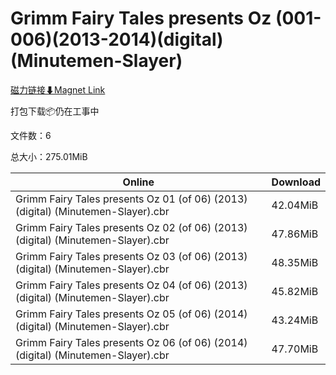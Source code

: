 # Grimm Fairy Tales presents Oz (001-006)(2013-2014)(digital)(Minutemen-Slayer)

[磁力链接⬇Magnet Link](magnet:?xt=urn:btih:7152acbd1acd6faae2aeb35b3a5c130abcea8ad2&dn=Grimm%20Fairy%20Tales%20presents%20Oz%20%28001-006%29%282013-2014%29%28digital%29%28Minutemen-Slayer%29)

打包下载📦仍在工事中

文件数：6

总大小：275.01MiB

Online | Download
--- | ---
Grimm Fairy Tales presents Oz 01 (of 06) (2013) (digital) (Minutemen-Slayer).cbr | 42.04MiB
Grimm Fairy Tales presents Oz 02 (of 06) (2013) (digital) (Minutemen-Slayer).cbr | 47.86MiB
Grimm Fairy Tales presents Oz 03 (of 06) (2013) (digital) (Minutemen-Slayer).cbr | 48.35MiB
Grimm Fairy Tales presents Oz 04 (of 06) (2013) (digital) (Minutemen-Slayer).cbr | 45.82MiB
Grimm Fairy Tales presents Oz 05 (of 06) (2014) (digital) (Minutemen-Slayer).cbr | 43.24MiB
Grimm Fairy Tales presents Oz 06 (of 06) (2014) (digital) (Minutemen-Slayer).cbr | 47.70MiB